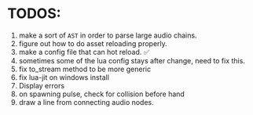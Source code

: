 # TODOS:
1. make a sort of `AST` in order to parse large audio chains.
2. figure out how to do asset reloading properly.
3. make a config file that can hot reload. ✅
4. sometimes some of the lua config stays after change, need to fix this.
5. fix to_stream method to be more generic
6. fix lua-jit on windows install
7. Display errors
8. on spawning pulse, check for collision before hand
9. draw a line from connecting audio nodes.